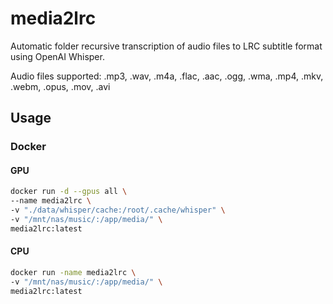 # media2lrc
Automatic folder recursive transcription of audio files to LRC subtitle format using OpenAI Whisper.

Audio files supported:
.mp3, .wav, .m4a, .flac, .aac, .ogg, .wma, .mp4, .mkv, .webm, .opus, .mov, .avi

## Usage

### Docker

#### GPU
```sh
docker run -d --gpus all \
--name media2lrc \
-v "./data/whisper/cache:/root/.cache/whisper" \
-v "/mnt/nas/music/:/app/media/" \
media2lrc:latest
```
#### CPU
```sh
docker run -name media2lrc \
-v "/mnt/nas/music/:/app/media/" \
media2lrc:latest
```

